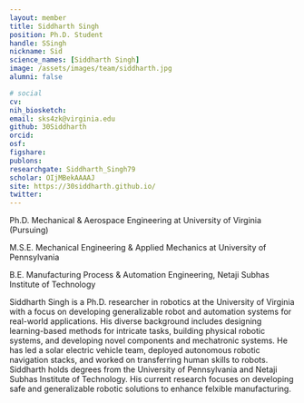 ```yaml
---
layout: member
title: Siddharth Singh
position: Ph.D. Student
handle: SSingh
nickname: Sid
science_names: [Siddharth Singh]
image: /assets/images/team/siddharth.jpg
alumni: false

# social
cv: 
nih_biosketch:
email: sks4zk@virginia.edu
github: 30Siddharth
orcid: 
osf: 
figshare: 
publons:
researchgate: Siddharth_Singh79
scholar: OIjMBekAAAAJ
site: https://30siddharth.github.io/
twitter: 
---
```


Ph.D. Mechanical & Aerospace Engineering at University of Virginia (Pursuing)

M.S.E. Mechanical Engineering & Applied Mechanics at University of Pennsylvania

B.E. Manufacturing Process & Automation Engineering, Netaji Subhas Institute of Technology

Siddharth Singh is a Ph.D. researcher in robotics at the University of Virginia with a focus on developing generalizable robot and automation systems for real-world applications. His diverse background includes designing learning-based methods for intricate tasks, building physical robotic systems, and developing novel components and mechatronic systems. He has led a solar electric vehicle team, deployed autonomous robotic navigation stacks, and worked on transferring human skills to robots. Siddharth holds degrees from the University of Pennsylvania and Netaji Subhas Institute of Technology. His current research focuses on developing safe and generalizable robotic solutions to enhance felxible manufacturing.
